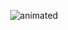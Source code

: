<p align="center">
  <img src="https://media.giphy.com/media/jVAt83ieT49H6ja5Ty/giphy.gif" alt="animated" />
</p>

###
